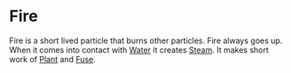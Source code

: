 # Fire #

Fire is a short lived particle that burns other particles. Fire always goes up. When it comes into contact with [Water](Water.md) it creates [Steam](Steam.md). It makes short work of [Plant](Plant.md) and [Fuse](Fuse.md).